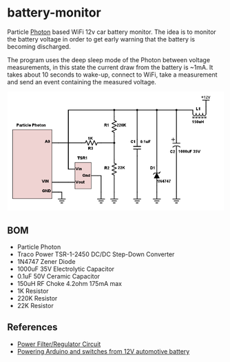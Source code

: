 # battery-monitor

Particle [Photon](https://docs.particle.io/datasheets/photon-datasheet/) based WiFi 12v car battery monitor. The idea is to monitor the battery voltage in order to get early warning that the battery is becoming discharged.

The program uses the deep sleep mode of the Photon between voltage measurements, in this state the current draw from the battery is ~1mA. It takes about 10 seconds to wake-up, connect to WiFi, take a measurement and send an event containing the measured voltage.

![circuit diagram](circuit/battery-monitor.png?raw=true "Title")

## BOM

* Particle Photon
* Traco Power TSR-1-2450 DC/DC Step-Down Converter
* 1N4747 Zener Diode
* 1000uF 35V Electrolytic Capacitor
* 0.1uF 50V Ceramic Capacitor
* 150uH RF Choke 4.2ohm 175mA max
* 1K Resistor
* 220K Resistor
* 22K Resistor

## References

* [Power Filter/Regulator Circuit](http://linuxcar.sone.jp/reg.en.html)
* [Powering Arduino and switches from 12V automotive battery](http://www.eevblog.com/forum/projects/powering-arduino-and-switches-from-12v-automotive-battery/msg687838/#msg687838)
